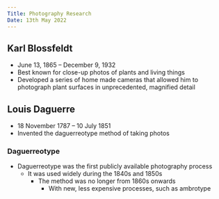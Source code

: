 ```yaml
---
Title: Photography Research
Date: 13th May 2022
---
```


## Karl Blossfeldt
* June 13, 1865 – December 9, 1932
* Best known for close-up photos of plants and living things
* Developed a series of home made cameras that allowed him to photograph plant
surfaces in unprecedented, magnified detail

## Louis Daguerre
* 18 November 1787 – 10 July 1851
* Invented the daguerreotype method of taking photos
### Daguerreotype
* Daguerreotype was the first publicly available photography process
    * It was used widely during the 1840s and 1850s
        * The method was no longer from 1860s onwards
            * With new, less expensive processes, such as ambrotype
